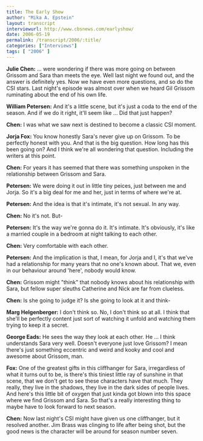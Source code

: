 ```yaml
---
title: The Early Show
author: "Mika A. Epstein"
layout: transcript
interviewurl: http://www.cbsnews.com/earlyshow/
date: 2006-05-19
permalink: /transcript/2006/:title/
categories: ["Interviews"]
tags: [ "2006" ]
---
```


**Julie Chen:** ... were wondering if there was more going on between Grissom and Sara than meets the eye. Well last night we found out, and the answer is definitely yes. Now we have even more questions, and so do the CSI stars. Last night's episode was almost over when we heard Gil Grissom ruminating about the end of his own life.

**William Petersen:** And it's a little scene, but it's just a coda to the end of the season. And if we do it right, it'll seem like ... Did that just happen?

**Chen:** I was what we saw next is destined to become a classic CSI moment.

**Jorja Fox:** You know honestly Sara's never give up on Grissom. To be perfectly honest with you. And that is the big question. How long has this been going on? And I think we're all wondering that question. Including the writers at this point.

**Chen:** For years it has seemed that there was something unspoken in the relationship between Grissom and Sara.

**Petersen:** We were doing it out in little tiny peices, just between me and Jorja. So it's a big deal for me and her, just in terms of where we're at.

**Petersen:** And the idea is that it's intimate, it's not sexual. In any way.

**Chen:** No it's not. But-

**Petersen:** It's the way we're gonna do it. It's intimate. It's obviously, it's like a married couple in a bedroom at night talking to each other.

**Chen:** Very comfortable with each other.

**Petersen:** And the implication is that, I mean, for Jorja and I, it's that we've had a relationship for many years that no one's known about. That we, even in our behaviour around 'here', nobody would know.

**Chen:** Grissom might "think" that nobody knows about his relationship with Sara, but fellow super sleuths Catherine and Nick are far from clueless.

**Chen:** Is she going to judge it? Is she going to look at it and think-

**Marg Helgenberger:** I don't think so. No, I don't think so at all. I think that she'll be perfectly content just sort of watching it unfold and watching them trying to keep it a secret.

**George Eads:** He sees the way they look at each other. He ... I think understands Sara very well. Doesn't everyone just love Grissom? I mean there's just something eccentric and weird and kooky and cool and awesome about Grissom, man.

**Fox:** One of the greatest gifts in this cliffhanger for Sara, irregardless of what it turns out to be, is there's this tiniest little ray of sunshine in that scene, that we don't get to see these characters have that much. They really, they live in the shadows, they live in the dark sides of people lives. And here's this little bit of oxygen that just kinda got blown into this space where we find Grissom and Sara. So that's a really interesting thing to maybe have to look forward to next season.

**Chen:** Now last night's CSI might have given us one cliffhanger, but it resolved another. Jim Brass was clinging to life after being shot, but the good news is the character will be around for season number seven.
